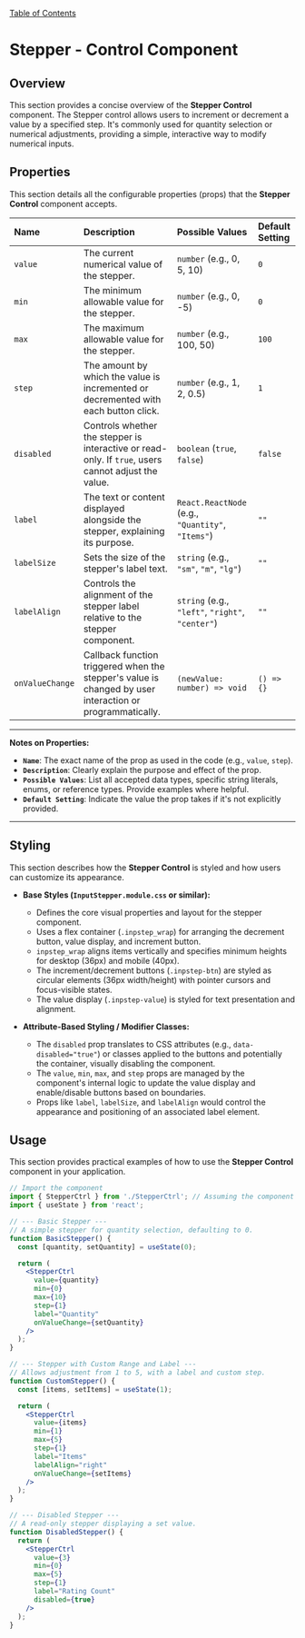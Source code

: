 [Table of Contents](../../toc.md)

# Stepper - Control Component

## Overview
This section provides a concise overview of the **Stepper Control** component. The Stepper control allows users to increment or decrement a value by a specified step. It's commonly used for quantity selection or numerical adjustments, providing a simple, interactive way to modify numerical inputs.

## Properties
This section details all the configurable properties (props) that the **Stepper Control** component accepts.

| Name       | Description                                                                                                   | Possible Values                                                               | Default Setting |
| :--------- | :------------------------------------------------------------------------------------------------------------ | :---------------------------------------------------------------------------- | :-------------- |
| `value`    | The current numerical value of the stepper.                                                                   | `number` (e.g., 0, 5, 10)                                                     | `0`             |
| `min`      | The minimum allowable value for the stepper.                                                                  | `number` (e.g., 0, -5)                                                        | `0`             |
| `max`      | The maximum allowable value for the stepper.                                                                  | `number` (e.g., 100, 50)                                                      | `100`           |
| `step`     | The amount by which the value is incremented or decremented with each button click.                           | `number` (e.g., 1, 2, 0.5)                                                    | `1`             |
| `disabled` | Controls whether the stepper is interactive or read-only. If `true`, users cannot adjust the value.           | `boolean` (`true`, `false`)                                                   | `false`         |
| `label`    | The text or content displayed alongside the stepper, explaining its purpose.                                  | `React.ReactNode` (e.g., `"Quantity"`, `"Items"`)                             | `""`            |
| `labelSize`| Sets the size of the stepper's label text.                                                                    | `string` (e.g., `"sm"`, `"m"`, `"lg"`)                                        | `""`            |
| `labelAlign`| Controls the alignment of the stepper label relative to the stepper component.                                | `string` (e.g., `"left"`, `"right"`, `"center"`)                              | `""`            |
| `onValueChange`| Callback function triggered when the stepper's value is changed by user interaction or programmatically. | `(newValue: number) => void`                                                  | `() => {}`      |

---
**Notes on Properties:**
*   **`Name`**: The exact name of the prop as used in the code (e.g., `value`, `step`).
*   **`Description`**: Clearly explain the purpose and effect of the prop.
*   **`Possible Values`**: List all accepted data types, specific string literals, enums, or reference types. Provide examples where helpful.
*   **`Default Setting`**: Indicate the value the prop takes if it's not explicitly provided.
---

## Styling
This section describes how the **Stepper Control** is styled and how users can customize its appearance.

*   **Base Styles (`InputStepper.module.css` or similar):**
    *   Defines the core visual properties and layout for the stepper component.
    *   Uses a flex container (`.inpstep_wrap`) for arranging the decrement button, value display, and increment button.
    *   `inpstep_wrap` aligns items vertically and specifies minimum heights for desktop (36px) and mobile (40px).
    *   The increment/decrement buttons (`.inpstep-btn`) are styled as circular elements (36px width/height) with pointer cursors and focus-visible states.
    *   The value display (`.inpstep-value`) is styled for text presentation and alignment.

*   **Attribute-Based Styling / Modifier Classes:**
    *   The `disabled` prop translates to CSS attributes (e.g., `data-disabled="true"`) or classes applied to the buttons and potentially the container, visually disabling the component.
    *   The `value`, `min`, `max`, and `step` props are managed by the component's internal logic to update the value display and enable/disable buttons based on boundaries.
    *   Props like `label`, `labelSize`, and `labelAlign` would control the appearance and positioning of an associated label element.

## Usage
This section provides practical examples of how to use the **Stepper Control** component in your application.

```jsx
// Import the component
import { StepperCtrl } from './StepperCtrl'; // Assuming the component name
import { useState } from 'react';

// --- Basic Stepper ---
// A simple stepper for quantity selection, defaulting to 0.
function BasicStepper() {
  const [quantity, setQuantity] = useState(0);

  return (
    <StepperCtrl
      value={quantity}
      min={0}
      max={10}
      step={1}
      label="Quantity"
      onValueChange={setQuantity}
    />
  );
}

// --- Stepper with Custom Range and Label ---
// Allows adjustment from 1 to 5, with a label and custom step.
function CustomStepper() {
  const [items, setItems] = useState(1);

  return (
    <StepperCtrl
      value={items}
      min={1}
      max={5}
      step={1}
      label="Items"
      labelAlign="right"
      onValueChange={setItems}
    />
  );
}

// --- Disabled Stepper ---
// A read-only stepper displaying a set value.
function DisabledStepper() {
  return (
    <StepperCtrl
      value={3}
      min={0}
      max={5}
      step={1}
      label="Rating Count"
      disabled={true}
    />
  );
}
```

